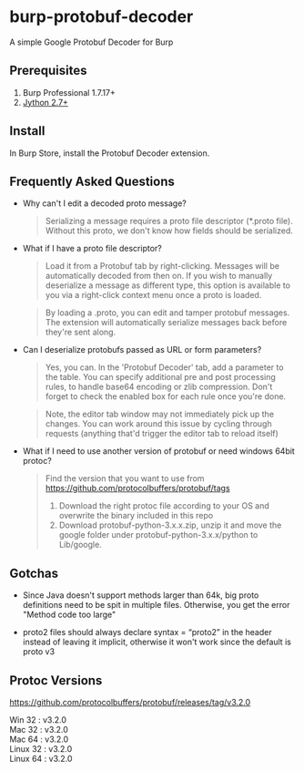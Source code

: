burp-protobuf-decoder
=====================

A simple Google Protobuf Decoder for Burp


Prerequisites
-------------

1. Burp Professional 1.7.17+
2. [Jython 2.7+](http://www.jython.org/downloads.html)


Install
-------

In Burp Store, install the Protobuf Decoder extension.


Frequently Asked Questions
--------------------------

- Why can't I edit a decoded proto message?

	> Serializing a message requires a proto file descriptor (\*.proto file).
	> Without this proto, we don't know how fields should be serialized.

- What if I have a proto file descriptor?

	> Load it from a Protobuf tab by right-clicking. Messages will be
	> automatically decoded from then on. If you wish to manually
	> deserialize a message as different type, this option is available to you 
	> via a right-click context menu once a proto is loaded.

	> By loading a .proto, you can edit and tamper protobuf messages.
	> The extension will automatically serialize messages back before
	> they're sent along.

- Can I deserialize protobufs passed as URL or form parameters?

    > Yes, you can. In the 'Protobuf Decoder' tab, add a parameter to
    > the table. You can specify additional pre and post processing
    > rules, to handle base64 encoding or zlib compression. Don't forget
    > to check the enabled box for each rule once you're done.

    > Note, the editor tab window may not immediately pick up the changes.
    > You can work around this issue by cycling through requests (anything
    > that'd trigger the editor tab to reload itself)

- What if I need to use another version of protobuf or need windows 64bit protoc?

    > Find the version that you want to use from https://github.com/protocolbuffers/protobuf/tags
    > 1. Download the right protoc file according to your OS and overwrite the binary included in this repo
    > 2. Download protobuf-python-3.x.x.zip, unzip it and move the google folder under protobuf-python-3.x.x/python to Lib/google.

Gotchas
-------

- Since Java doesn't support methods larger than 64k, big proto definitions need
  to be spit in multiple files. Otherwise, you get the error "Method code too
  large"

- proto2 files should always declare syntax = “proto2” in the header instead of
  leaving it implicit, otherwise it won't work since the default is proto v3
  
  

Protoc Versions
-------
https://github.com/protocolbuffers/protobuf/releases/tag/v3.2.0

Win 32 : v3.2.0 <br>
Mac 32 : v3.2.0 <br>
Mac 64 : v3.2.0 <br>
Linux 32 : v3.2.0 <br>
Linux 64 : v3.2.0 <br>

